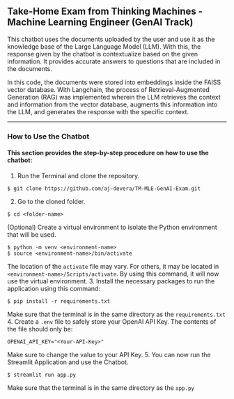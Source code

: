## Take-Home Exam from Thinking Machines - Machine Learning Engineer (GenAI Track)
This chatbot uses the documents uploaded by the user and use it as the knowledge base of the Large Language Model (LLM). With this, the response given by the chatbot is contextualize based on the given information. It provides accurate answers to questions that are included in the documents.

In this code, the documents were stored into embeddings inside the FAISS vector database. With Langchain, the process of Retrieval-Augmented Generation (RAG) was implemented wherein the LLM retrieves the context and information from the vector database, augments this information into the LLM, and generates the response with the specific context. 

---
### How to Use the Chatbot
#### This section provides the step-by-step procedure on how to use the chatbot:
1. Run the Terminal and clone the repository.
```
$ git clone https://github.com/aj-devera/TM-MLE-GenAI-Exam.git
```
2. Go to the cloned folder.
```
$ cd <folder-name>
```
(Optional) Create a virtual environment to isolate the Python environment that will be used.
```
$ python -m venv <environment-name>
$ source <environment-name>/bin/activate
```
The location of the `activate` file may vary. For others, it may be located in `<environment-name>/Scripts/activate`. By using this command, it will now use the virtual environment.
3. Install the necessary packages to run the application using this command:
```
$ pip install -r requirements.txt
```
Make sure that the terminal is in the same directory as the `requirements.txt`
4. Create a `.env` file to safely store your OpenAI API Key. The contents of the file should only be:
```
OPENAI_API_KEY="<Your-API-Key>"
```
Make sure to change the value to your API Key.
5. You can now run the Streamlit Application and use the Chatbot.
```
$ streamlit run app.py
```
Make sure that the terminal is in the same directory as the `app.py`
